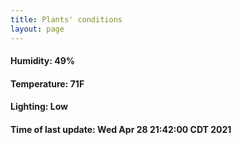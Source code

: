 ```yaml
---
title: Plants' conditions
layout: page
---
```



#### Humidity: 49%
#### Temperature: 71F
#### Lighting: Low
#### Time of last update: Wed Apr 28 21:42:00 CDT 2021
